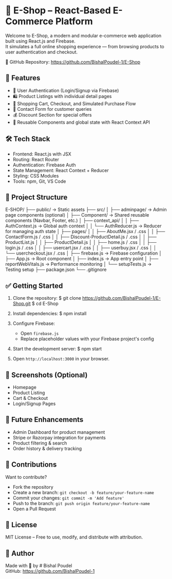 🛒 E-Shop – React-Based E-Commerce Platform
===========================================

Welcome to E-Shop, a modern and modular e-commerce web application built using React.js and Firebase.  
It simulates a full online shopping experience — from browsing products to user authentication and checkout.

🔗 GitHub Repository: https://github.com/BishalPoudel-1/E-Shop  

🚀 Features
-----------
- 🔐 User Authentication (Login/Signup via Firebase)
- 🛍️ Product Listings with individual detail pages
- 🛒 Shopping Cart, Checkout, and Simulated Purchase Flow
- 💬 Contact Form for customer queries
- 💰 Discount Section for special offers
- 📁 Reusable Components and global state with React Context API

🛠️ Tech Stack
-------------
- Frontend: React.js with JSX
- Routing: React Router
- Authentication: Firebase Auth
- State Management: React Context + Reducer
- Styling: CSS Modules
- Tools: npm, Git, VS Code

📁 Project Structure
--------------------
E-SHOP/
├── public/                        → Static assets
├── src/
│   ├── adminpage/                 → Admin page components (optional)
│   ├── Component/                 → Shared reusable components (Navbar, Footer, etc.)
│   ├── context_api/
│   │   ├── AuthContext.js         → Global auth context
│   │   └── AuthReducer.js         → Reducer for managing auth state
│   ├── pages/
│   │   ├── AboutMe.jsx / .css
│   │   ├── ContactForm.js / .css
│   │   ├── Discount-ProductDetail.js / .css
│   │   ├── ProductList.js
│   │   ├── ProductDetail.js
│   │   ├── home.js / .css
│   │   ├── login.js / .css
│   │   ├── usercart.jsx / .css
│   │   ├── userbuy.jsx / .css
│   │   └── usercheckout.jsx / .css
│   ├── firebase.js                → Firebase configuration
│   ├── App.js                     → Root component
│   ├── index.js                   → App entry point
│   ├── reportWebVitals.js         → Performance monitoring
│   └── setupTests.js              → Testing setup
├── package.json
└── .gitignore

✅ Getting Started
------------------
1. Clone the repository:
   $ git clone https://github.com/BishalPoudel-1/E-Shop.git
   $ cd E-Shop

2. Install dependencies:
   $ npm install

3. Configure Firebase:
   - Open `firebase.js`
   - Replace placeholder values with your Firebase project's config

4. Start the development server:
   $ npm start

5. Open `http://localhost:3000` in your browser.

📸 Screenshots (Optional)
-------------------------
- Homepage
- Product Listing
- Cart & Checkout
- Login/Signup Pages

📌 Future Enhancements
-----------------------
- Admin Dashboard for product management
- Stripe or Razorpay integration for payments
- Product filtering & search
- Order history & delivery tracking

🤝 Contributions
----------------
Want to contribute?
- Fork the repository
- Create a new branch: `git checkout -b feature/your-feature-name`
- Commit your changes: `git commit -m 'Add feature'`
- Push to the branch: `git push origin feature/your-feature-name`
- Open a Pull Request

📄 License
----------
MIT License – Free to use, modify, and distribute with attribution.

👤 Author
---------
Made with 💙 by # Bishal Poudel  
GitHub: https://github.com/BishalPoudel-1

